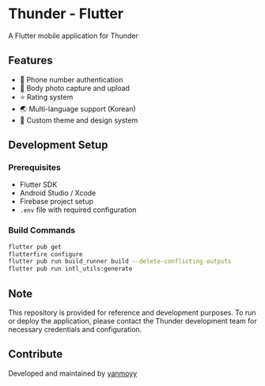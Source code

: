 # Thunder - Flutter

A Flutter mobile application for Thunder

## Features

- 📱 Phone number authentication
- 📸 Body photo capture and upload
- ⭐ Rating system
- 🌏 Multi-language support (Korean)
- 🎨 Custom theme and design system

## Development Setup

### Prerequisites

- Flutter SDK
- Android Studio / Xcode
- Firebase project setup
- `.env` file with required configuration

### Build Commands

```bash
flutter pub get
flutterfire configure
flutter pub run build_runner build --delete-conflicting-outputs
flutter pub run intl_utils:generate
```

## Note

This repository is provided for reference and development purposes. To run or deploy the application, please contact the Thunder development team for necessary credentials and configuration.

## Contribute

Developed and maintained by [yanmoyy](https://github.com/yanmoyy)
